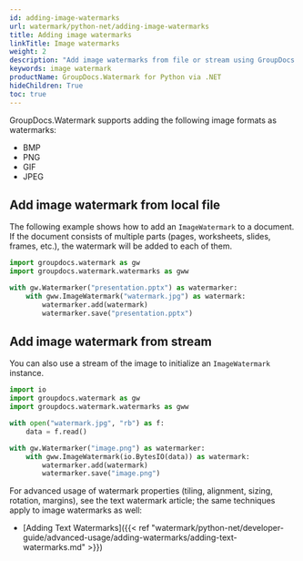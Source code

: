 ```yaml
---
id: adding-image-watermarks
url: watermark/python-net/adding-image-watermarks
title: Adding image watermarks
linkTitle: Image watermarks
weight: 2
description: "Add image watermarks from file or stream using GroupDocs.Watermark for Python via .NET."
keywords: image watermark
productName: GroupDocs.Watermark for Python via .NET
hideChildren: True
toc: true
---
```


GroupDocs.Watermark supports adding the following image formats as watermarks:

- BMP
- PNG
- GIF
- JPEG

## Add image watermark from local file

The following example shows how to add an `ImageWatermark` to a document. If the document consists of multiple parts (pages, worksheets, slides, frames, etc.), the watermark will be added to each of them.

```python
import groupdocs.watermark as gw
import groupdocs.watermark.watermarks as gww

with gw.Watermarker("presentation.pptx") as watermarker:
    with gww.ImageWatermark("watermark.jpg") as watermark:
        watermarker.add(watermark)
        watermarker.save("presentation.pptx")
```

## Add image watermark from stream

You can also use a stream of the image to initialize an `ImageWatermark` instance.

```python
import io
import groupdocs.watermark as gw
import groupdocs.watermark.watermarks as gww

with open("watermark.jpg", "rb") as f:
    data = f.read()

with gw.Watermarker("image.png") as watermarker:
    with gww.ImageWatermark(io.BytesIO(data)) as watermark:
        watermarker.add(watermark)
        watermarker.save("image.png")
```

For advanced usage of watermark properties (tiling, alignment, sizing, rotation, margins), see the text watermark article; the same techniques apply to image watermarks as well:

- [Adding Text Watermarks]({{< ref "watermark/python-net/developer-guide/advanced-usage/adding-watermarks/adding-text-watermarks.md" >}})


